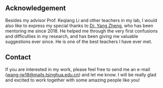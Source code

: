 ## Acknowledgement

Besides my advisor Prof. Keqiang Li and other teachers in my lab, I would also like to express my special thanks to [Dr. Yang Zheng](https://zhengy09.github.io/index.html), who has been mentoring me since 2018. He helped me through the very first confusions and difficulties in my research, and has been giving me valuable suggestions ever since. He is one of the best teachers I have ever met.

## Contact

If you are interested in my work, please feel free to send me an e-mail (wang-jw18@mails.tsinghua.edu.cn) and let me know. I will be really glad and excited to work together with some amazing people like you!
